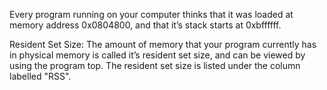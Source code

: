 Every program running on your computer thinks that it was loaded at memory address 0x0804800, and that it’s stack starts at 0xbffffff.

Resident Set Size: The amount of memory that your program currently has in physical memory is called it’s resident set size, and can be viewed by using the program top. The resident set size is listed under the column labelled "RSS".


